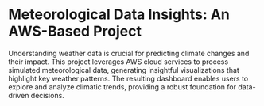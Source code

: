# Meteorological Data Insights: An AWS-Based Project

Understanding weather data is crucial for predicting climate changes and their impact. This project leverages AWS cloud services to process simulated meteorological data, generating insightful visualizations that highlight key weather patterns. The resulting dashboard enables users to explore and analyze climatic trends, providing a robust foundation for data-driven decisions.
